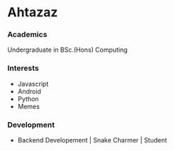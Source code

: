 # Ahtazaz 

 

### Academics
Undergraduate in BSc.(Hons) Computing

### Interests
- Javascript
- Android 
- Python
- Memes

### Development
- Backend Developement | Snake Charmer | Student

